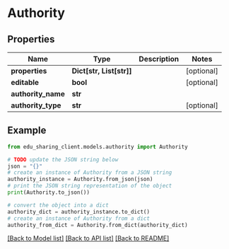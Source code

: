 # Authority


## Properties

Name | Type | Description | Notes
------------ | ------------- | ------------- | -------------
**properties** | **Dict[str, List[str]]** |  | [optional] 
**editable** | **bool** |  | [optional] 
**authority_name** | **str** |  | 
**authority_type** | **str** |  | [optional] 

## Example

```python
from edu_sharing_client.models.authority import Authority

# TODO update the JSON string below
json = "{}"
# create an instance of Authority from a JSON string
authority_instance = Authority.from_json(json)
# print the JSON string representation of the object
print(Authority.to_json())

# convert the object into a dict
authority_dict = authority_instance.to_dict()
# create an instance of Authority from a dict
authority_from_dict = Authority.from_dict(authority_dict)
```
[[Back to Model list]](../README.md#documentation-for-models) [[Back to API list]](../README.md#documentation-for-api-endpoints) [[Back to README]](../README.md)


